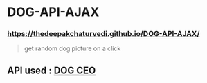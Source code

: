 # DOG-API-AJAX

### <a href="https://thedeepakchaturvedi.github.io/DOG-API-AJAX/">https://thedeepakchaturvedi.github.io/DOG-API-AJAX/</a>



> get random dog picture on a click<br>
## API used : <a href="https://dog.ceo/dog-api/">DOG CEO</a>
